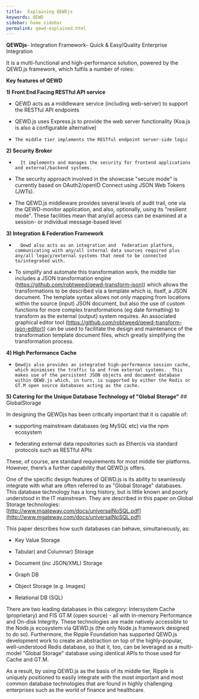 ```yaml
---
title:  Explaining QEWDjs
keywords: QEWD
sidebar: home_sidebar
permalink: qewd-explained.html
---
```




**QEWDjs**- Integration Framework- Quick & Easy/Quality Enterprise Integration

It is a multi-functional and high-performance solution, powered by the QEWD.js framework, which fulfils a number of roles:


 **Key features of QEWD**

**1) Front End Facing RESTful API service**

- QEWD acts as a middleware service (including web-server) to support the RESTful API endpoints 

- QEWD.js uses Express.js to provide the web server functionality (Koa.js is also a configurable alternative)

-     The middle tier implements the RESTful endpoint server-side logic

**2) Security Broker**

-       It implements and manages the security for frontend applications and external/backend systems. 

-  The security approach involved in the showcase "secure mode" is currently based on OAuth2/openID Connect using JSON Web Tokens (JWTs). 

- The QEWD.js middleware provides several levels of audit trail, one via the QEWD-monitor application, and also, optionally, using its "resilient mode".   These facilities mean that any/all access can be examined at a session- or individual message-based level

**3) Integration & Federation Framework**

-       Qewd also acts as an integration and  federation platform, communicating with any/all internal data sources required plus any/all legacy/external systems that need to be connected to/integrated with. 


- To simplify and automate this transformation work, the middle tier includes a JSON transformation engine ([https://github.com/robtweed/qewd-transform-json)](https://github.com/robtweed/qewd-transform-json)) which allows the transformations to be described via a template which is, itself, a JSON document.  The template syntax allows not only mapping from locations within the source (input) JSON document, but also the use of custom functions for more complex transformations (eg date formatting) to transform as the external (output) system requires.  An associated graphical editor tool ([https://github.com/robtweed/qewd-transform-json-editor)](https://github.com/robtweed/qewd-transform-json-editor)) can be used to facilitate the design and maintenance of the transformation template document files, which greatly simplifying the transformation process.

**4) High Performance Cache**

-     Qewdjs also provides an integrated high-performance session cache, which minimises the traffic to and from external systems.  This makes use of the persistent JSON objects and document database within QEWD.js which, in turn, is supported by either the Redis or GT.M open source databases acting as the cache.


**5) Catering for the Unique Database Technology of "Global Storage"**    ## GlobalStorage

In designing the QEWDjs has been critically important that it is capable of:

* supporting mainstream databases (eg MySQL etc) via the npm ecosystem

* federating external data repositories such as Ethercis via standard protocols such as RESTful APIs

These, of course, are standard requirements for most middle tier platforms.  However, there’s a further capability that QEWD.js offers.

One of the specific design features of QEWD.js is its ability to seamlessly integrate with what are often referred to as "Global Storage" databases. This database technology has a long history, but is little known and poorly understood in the IT mainstream.  They are described in this paper on Global Storage technologies: [http://www.mgateway.com/docs/universalNoSQL.pdf](http://www.mgateway.com/docs/universalNoSQL.pdf)

This paper describes how such databases can behave, simultaneously, as: 

* Key Value Storage

* Tabular( and Columnar) Storage

* Document (inc JSON/XML) Storage

* Graph DB

* Object Storage (e.g. Images)

* Relational DB (SQL)




There are two leading databases in this category: Intersystem Cache (proprietary) and FIS GT.M (open source) - all with In-memory Performance and On-disk Integrity.  These technologies are made natively accessible to the Node.js ecosystem via QEWD.js (the only Node.js framework designed to do so). 
Furthermore, the Ripple Foundation has supported QEWD.js development work to create an abstraction on top of the highly-popular, well-understood Redis database, so that it, too, can be leveraged as a multi-model "Global Storage" database using identical APIs to those used for Cache and GT.M.

As a result, by using QEWD.js as the basis of its middle tier, Ripple is uniquely positioned to easily integrate with the most important and most common database technologies that are found in highly challenging enterprises such as the world of finance and healthcare.

